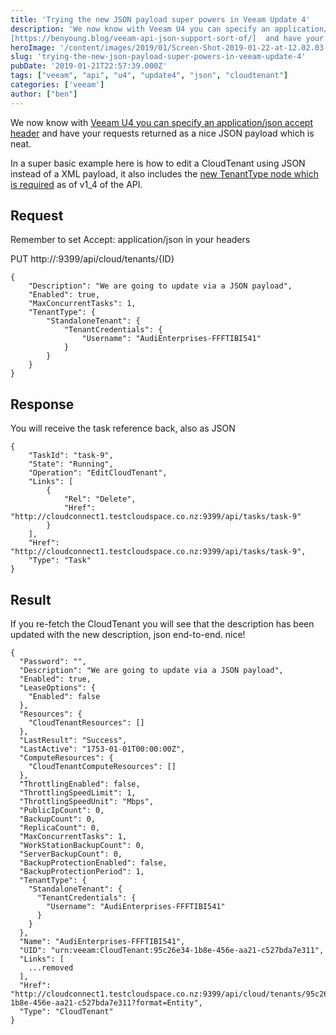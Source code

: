 ```yaml
---
title: 'Trying the new JSON payload super powers in Veeam Update 4' 
description: 'We now know with Veeam U4 you can specify an application/json accept header
[https://benyoung.blog/veeam-api-json-support-sort-of/]  and have your req'
heroImage: '/content/images/2019/01/Screen-Shot-2019-01-22-at-12.02.03-PM.png'
slug: 'trying-the-new-json-payload-super-powers-in-veeam-update-4'
pubDate: '2019-01-21T22:57:39.000Z'
tags: ["veeam", "api", "u4", "update4", "json", "cloudtenant"] 
categories: ['veeam']
author: ["ben"]
---
```


We now know with [Veeam U4 you can specify an application/json accept header](https://benyoung.blog/veeam-api-json-support-sort-of/) and have your requests returned as a nice JSON payload which is neat.

In a super basic example here is how to edit a CloudTenant using JSON instead of a XML payload, it also includes the [new TenantType node which is required](https://benyoung.blog/edit-cloudtenant-via-rest-new-tenanttype-node/) as of v1_4 of the API.

## Request

Remember to set Accept: application/json in your headers

PUT http://:9399/api/cloud/tenants/{ID}

```
{
    "Description": "We are going to update via a JSON payload",
    "Enabled": true,
    "MaxConcurrentTasks": 1,
    "TenantType": {
        "StandaloneTenant": {
            "TenantCredentials": {
                "Username": "AudiEnterprises-FFFTIBI541"
            }
        }
    }
}

```

## Response

You will receive the task reference back, also as JSON

```
{
    "TaskId": "task-9",
    "State": "Running",
    "Operation": "EditCloudTenant",
    "Links": [
        {
            "Rel": "Delete",
            "Href": "http://cloudconnect1.testcloudspace.co.nz:9399/api/tasks/task-9"
        }
    ],
    "Href": "http://cloudconnect1.testcloudspace.co.nz:9399/api/tasks/task-9",
    "Type": "Task"
}

```

## Result

If you re-fetch the CloudTenant you will see that the description has been updated with the new description, json end-to-end. nice!

```
{
  "Password": "",
  "Description": "We are going to update via a JSON payload",
  "Enabled": true,
  "LeaseOptions": {
    "Enabled": false
  },
  "Resources": {
    "CloudTenantResources": []
  },
  "LastResult": "Success",
  "LastActive": "1753-01-01T00:00:00Z",
  "ComputeResources": {
    "CloudTenantComputeResources": []
  },
  "ThrottlingEnabled": false,
  "ThrottlingSpeedLimit": 1,
  "ThrottlingSpeedUnit": "Mbps",
  "PublicIpCount": 0,
  "BackupCount": 0,
  "ReplicaCount": 0,
  "MaxConcurrentTasks": 1,
  "WorkStationBackupCount": 0,
  "ServerBackupCount": 0,
  "BackupProtectionEnabled": false,
  "BackupProtectionPeriod": 1,
  "TenantType": {
    "StandaloneTenant": {
      "TenantCredentials": {
        "Username": "AudiEnterprises-FFFTIBI541"
      }
    }
  },
  "Name": "AudiEnterprises-FFFTIBI541",
  "UID": "urn:veeam:CloudTenant:95c26e34-1b8e-456e-aa21-c527bda7e311",
  "Links": [
    ...removed
  ],
  "Href": "http://cloudconnect1.testcloudspace.co.nz:9399/api/cloud/tenants/95c26e34-1b8e-456e-aa21-c527bda7e311?format=Entity",
  "Type": "CloudTenant"
}

```


